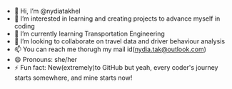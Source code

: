 - 👋 Hi, I’m @nydiatakhel
- 👀 I’m interested in learning and creating projects to advance myself in coding 
- 🌱 I’m currently learning Transportation Engineering
- 💞️ I’m looking to collaborate on travel data and driver behaviour analysis
- 📫 You can reach me thorugh my mail id(nydia.tak@outlook.com)
- 😄 Pronouns: she/her
- ⚡ Fun fact: New(extremely)to GitHub but yeah, every coder's journey starts somewhere, and mine starts now!

<!---
nydiatakhel/nydiatakhel is a ✨ special ✨ repository because its `README.md` (this file) appears on your GitHub profile.
You can click the Preview link to take a look at your changes.
--->
